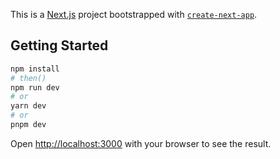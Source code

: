 This is a [Next.js](https://nextjs.org/) project bootstrapped with [`create-next-app`](https://github.com/vercel/next.js/tree/canary/packages/create-next-app).

## Getting Started

[//]: # (First, run npm install then run development server:)

```bash
npm install
# then()
npm run dev
# or
yarn dev
# or
pnpm dev
```


Open [http://localhost:3000](http://localhost:3000) with your browser to see the result.


